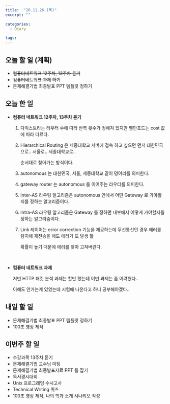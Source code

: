 ```yaml
---
title:  "20.11.26 (목)"
excerpt: ""

categories:
  - Diary

tags:
---
```


## 오늘 할 일 (계획)

- ~~컴퓨터네트워크 12주차, 13주차 듣기~~
- ~~컴퓨터네트워크 과제 하기~~
- 문제해결기법 최종발표 PPT 템플릿 정하기

## 오늘 한 일

- **컴퓨터 네트워크 12주차, 13주차 듣기**

  1. 다익스트라는 라우터 수에 따라 반복 횟수가 정해져 있지만 밸만포드는 cost 값에 따라 다르다.

  2. Hierarchical Routing 은 세종대학교 서버에 접속 하고 싶으면 먼저 대한민국으로.. 서울로.. 세종대학교로..

     순서대로 찾아가는 방식이다.

  3. autonomous 는 대한민국, 서울, 세종대학교 같이 덩어리를 의미한다.

  4. gateway router 는 autonomous 를 이어주는 라우터를 의미한다.

  5. Inter-AS 라우팅 알고리즘은 autonomous 안에서 어떤 Gateway 로 가야할지를 정하는 알고리즘이다.

  6. Intra-AS 라우팅 알고리즘은 Gateway 를 정하면 내부에서 어떻게 가야할지를 정하는 알고리즘이다.

  7. Link 레이어는 error correction 기능을 제공하는데 무선통신인 경우 에러를 탐지해 재전송을 해도 에러가 또 발생 할

     확률이 높기 때문에 에러를 찾아 고쳐버린다.

     <br>

- **컴퓨터 네트워크 과제**

  저번 HTTP 패킷 분석 과제는 할만 했는데 이번 과제는 좀 어려웠다..

  이해도 안가는게 있었는데 시험에 나온다고 하니 공부해야겠다..

##  내일 할 일

- 문제해결기법 최종발표 PPT 템플릿 정하기
- 100초 영상 제작

## 이번주 할 일

- 수강과목 13주차 듣기
- 문제해결기법 교수님 미팅
- 문제해결기법 최종발표자료 PPT 틀 잡기
- 독서경시대회
- Unix 프로그래밍 수시고사
- Technical Writing 퀴즈
- 100초 영상 제작, 나의 학과 소개 시나리오 작성

<br>